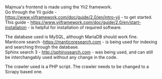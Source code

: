 Majmua's frontend is made using the Yii2 framework.<br>
Go through the Yii guide - https://www.yiiframework.com/doc/guide/2.0/en/intro-yii - to get started.<br>
This guide - https://www.yiiframework.com/doc/guide/2.0/en/start-installation - is helpful for installation of required software.

The database used is MySQL, although MariaDB should work fine.<br>
Manticore search -https://manticoresearch.com - is being used for indexing and searching through the database.<br>
Sphinx search 3 - http://sphinxsearch.com - was being used, and can still be interchangably used without any change in the code.

The crawler used is a PHP script.
The crawler needs to be changed to a Scrapy based one.
